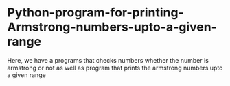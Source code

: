 # Python-program-for-printing-Armstrong-numbers-upto-a-given-range
Here, we have a programs that checks numbers whether the number is armstrong or not as well as  program that prints the armstrong numbers upto a given range

